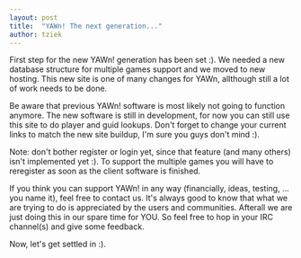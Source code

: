 ```yaml
---
layout: post
title:  "YAWn! The next generation..."
author: tziek
---
```

First step for the new YAWn! generation has been set :). We needed a new database structure for multiple games support and we moved to new hosting. 
This new site is one of many changes for YAWn, allthough still a lot of work needs to be done. 

Be aware that previous YAWn! software is most likely not going to function anymore. The new software is still in development, for now you can still use this site to do player and guid lookups. 
Don't forget to change your current links to match the new site buildup, I'm sure you guys don't mind :). 

Note: don't bother register or login yet, since that feature (and many others) isn't implemented yet :). To support the multiple games you will have to reregister as soon as the client software is finished. 

If you think you can support YAWn! in any way (financially, ideas, testing, ... you name it), feel free to contact us. 
It's always good to know that what we are trying to do is appreciated by the users and communities. Afterall we are just doing this in our spare time for YOU. So feel free to hop in your IRC channel(s) and give some feedback.

Now, let's get settled in :).
